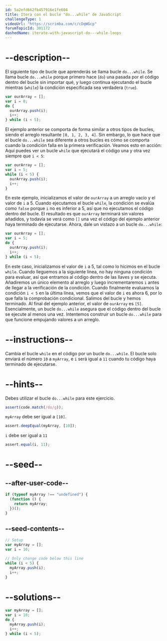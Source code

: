 ```yaml
---
id: 5a2efd662fb457916e1fe604
title: Itera con el bucle "do...while" de JavaScript
challengeType: 1
videoUrl: "https://scrimba.com/c/cDqWGcp"
forumTopicId: 301172
dashedName: iterate-with-javascript-do---while-loops
---
```


# --description--

El siguiente tipo de bucle que aprenderás se llama bucle `do...while`. Se llama bucle `do...while` porque primero hace (`do`) una pasada por el código dentro del bucle sin importar qué, y luego continua ejecutando el bucle mientras (`while`) la condición especificada sea verdadera (`true`).

```js
var ourArray = [];
var i = 0;
do {
  ourArray.push(i);
  i++;
} while (i < 5);
```

El ejemplo anterior se comporta de forma similar a otros tipos de bucles, siendo el arreglo resultante `[0, 1, 2, 3, 4]`. Sin embargo, lo que hace que el bucle `do...while` sea diferente a otros bucles es cómo se comporta cuando la condición falla en la primera verificación. Veamos esto en acción: Aquí puedes ver un bucle `while` que ejecutará el código una y otra vez siempre que `i < 5`:

```js
var ourArray = [];
var i = 5;
while (i < 5) {
  ourArray.push(i);
  i++;
}
```

En este ejemplo, inicializamos el valor de `ourArray` a un arreglo vacío y el valor de `i` a 5. Cuando ejecutamos el bucle `while`, la condición se evalúa como `false` porque `i` no es inferior a 5, así que no ejecutamos el código dentro del bucle. El resultado es que `ourArray` terminará sin valores añadidos, y todavía se verá como `[]` una vez el código del ejemplo anterior haya terminado de ejecutarse. Ahora, dale un vistazo a un bucle `do...while`:

```js
var ourArray = [];
var i = 5;
do {
  ourArray.push(i);
  i++;
} while (i < 5);
```

En este caso, inicializamos el valor de `i` a 5, tal como lo hicimos en el bucle `while`. Cuando lleguemos a la siguiente línea, no hay ninguna condición para evaluar, así que entramos al código dentro de las llaves y se ejecuta. Añadiremos un único elemento al arreglo y luego incrementaremos `i` antes de llegar a la verificación de la condición. Cuando finalmente evaluamos la condición `i < 5` en la última línea, vemos que el valor de `i` es ahora 6, por lo que falla la comprobación condicional. Salimos del bucle y hemos terminado. Al final del ejemplo anterior, el valor de `ourArray` es `[5]`. Esencialmente, un bucle `do...while` asegura que el código dentro del bucle se ejecute al menos una vez. Intentemos construir un bucle `do...while` para que funcione empujando valores a un arreglo.

# --instructions--

Cambia el bucle `while` en el código por un bucle `do...while`. El bucle solo enviará el número `10` a `myArray`, e `i` será igual a `11` cuando tu código haya terminado de ejecutarse.

# --hints--

Debes utilizar el bucle `do...while` para este ejercicio.

```js
assert(code.match(/do/g));
```

`myArray` debe ser igual a `[10]`.

```js
assert.deepEqual(myArray, [10]);
```

`i` debe ser igual a `11`

```js
assert.equal(i, 11);
```

# --seed--

## --after-user-code--

```js
if (typeof myArray !== "undefined") {
  (function () {
    return myArray;
  })();
}
```

## --seed-contents--

```js
// Setup
var myArray = [];
var i = 10;

// Only change code below this line
while (i < 5) {
  myArray.push(i);
  i++;
}
```

# --solutions--

```js
var myArray = [];
var i = 10;
do {
  myArray.push(i);
  i++;
} while (i < 5);
```
